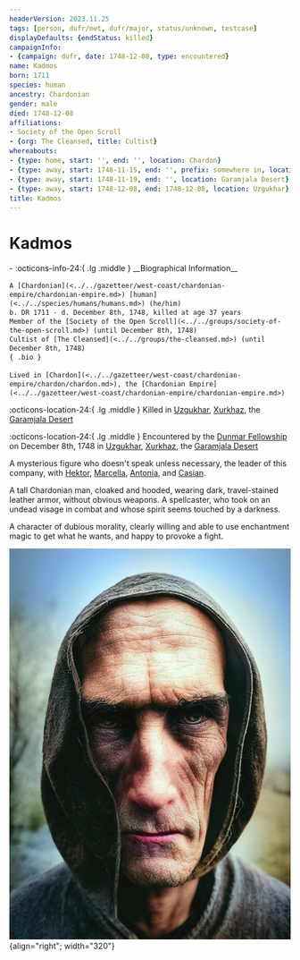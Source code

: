 ```yaml
---
headerVersion: 2023.11.25
tags: [person, dufr/met, dufr/major, status/unknown, testcase]
displayDefaults: {endStatus: killed}
campaignInfo:
- {campaign: dufr, date: 1748-12-08, type: encountered}
name: Kadmos
born: 1711
species: human
ancestry: Chardonian
gender: male
died: 1748-12-08
affiliations:
- Society of the Open Scroll
- {org: The Cleansed, title: Cultist}
whereabouts:
- {type: home, start: '', end: '', location: Chardon}
- {type: away, start: 1748-11-15, end: '', prefix: somewhere in, location: Dunmar}
- {type: away, start: 1748-11-19, end: '', location: Garamjala Desert}
- {type: away, start: 1748-12-08, end: 1748-12-08, location: Uzgukhar}
title: Kadmos
---
```

# Kadmos
<div class="grid cards ext-narrow-margin ext-one-column" markdown>
- :octicons-info-24:{ .lg .middle } __Biographical Information__

    A [Chardonian](<../../gazetteer/west-coast/chardonian-empire/chardonian-empire.md>) [human](<../../species/humans/humans.md>) (he/him)  
    b. DR 1711 - d. December 8th, 1748, killed at age 37 years  
    Member of the [Society of the Open Scroll](<../../groups/society-of-the-open-scroll.md>) (until December 8th, 1748)  
    Cultist of [The Cleansed](<../../groups/the-cleansed.md>) (until December 8th, 1748)  
    { .bio }

    Lived in [Chardon](<../../gazetteer/west-coast/chardonian-empire/chardon/chardon.md>), the [Chardonian Empire](<../../gazetteer/west-coast/chardonian-empire/chardonian-empire.md>)
</div>

:octicons-location-24:{ .lg .middle } Killed in [Uzgukhar](<../../gazetteer/istaros-watershed/xurkhaz/uzgukhar.md>), [Xurkhaz](<../../gazetteer/istaros-watershed/xurkhaz/xurkhaz.md>), the [Garamjala Desert](<../../gazetteer/greater-dunmar/garamjala-plateau/garamjala-desert.md>)



:octicons-location-24:{ .lg .middle } Encountered by the [Dunmar Fellowship](<../pcs/dunmar-fellowship/dunmar-fellowship.md>) on December 8th, 1748 in [Uzgukhar](<../../gazetteer/istaros-watershed/xurkhaz/uzgukhar.md>), [Xurkhaz](<../../gazetteer/istaros-watershed/xurkhaz/xurkhaz.md>), the [Garamjala Desert](<../../gazetteer/greater-dunmar/garamjala-plateau/garamjala-desert.md>)  


A mysterious figure who doesn't speak unless necessary, the leader of this company, with [Hektor](<./hektor.md>), [Marcella](<./marcella.md>), [Antonia](<./antonia.md>), and [Casian](<./casian.md>). 

A tall Chardonian man, cloaked and hooded, wearing dark, travel-stained leather armor, without obvious weapons. A spellcaster, who took on an undead visage in combat and whose spirit seems touched by a darkness. 

A character of dubious morality, clearly willing and able to use enchantment magic to get what he wants, and happy to provoke a fight. 

![Kadmos Portrait](../../assets/kadmos-portrait.png){align="right"; width="320"}


